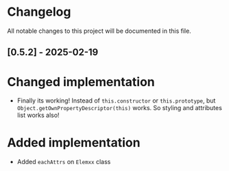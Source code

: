# Changelog

All notable changes to this project will be documented in this file.

## [0.5.2] - 2025-02-19

# Changed implementation
- Finally its working! Instead of `this.constructor` or `this.prototype`, but `Object.getOwnPropertyDescriptor(this)` works. So styling and attributes list works also!

# Added implementation
- Added `eachAttrs` on `Elemxx` class